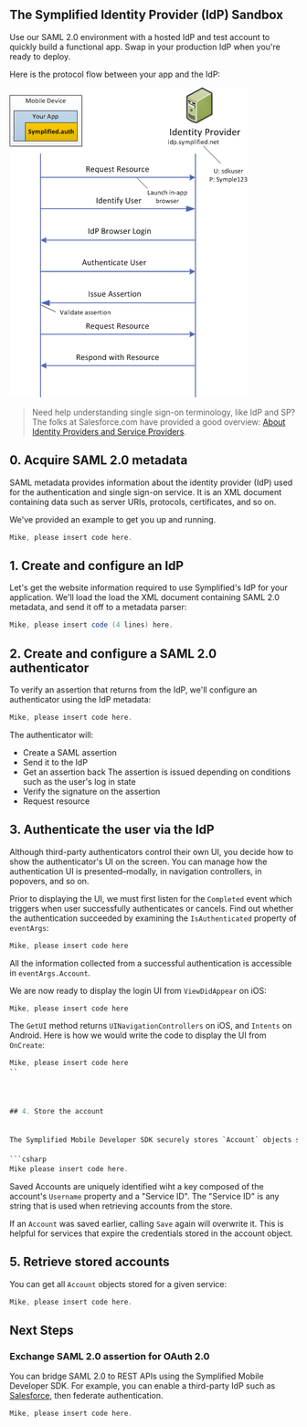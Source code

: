## The Symplified Identity Provider (IdP) Sandbox

Use our SAML 2.0 environment with a hosted IdP and test account to quickly build a functional app. Swap in your production IdP when you're ready to deploy.

Here is the protocol flow between your app and the IdP:

![Symplified Mobile Developer SDK Protocol Flow](./icons/01.png)

> Need help understanding single sign-on terminology, like IdP and SP? The folks at Salesforce.com have provided a good overview:  [About Identity Providers and Service Providers](http://login.salesforce.com/help/doc/en/identity_provider_about.htm).



## 0. Acquire SAML 2.0 metadata

SAML metadata provides information about the identity provider (IdP) used for the authentication and single sign-on service. It is an XML document containing data such as server URIs, protocols, certificates, and so on.

We've provided an example to get you up and running.

```csharp
Mike, please insert code here.
```


## 1. Create and configure an IdP

Let's get the website information required to use Symplified's IdP for your application. We'll load the  load the XML document containing SAML 2.0 metadata, and send it off to a metadata parser:

```csharp
Mike, please insert code (4 lines) here.
```

## 2. Create and configure a SAML 2.0 authenticator

To verify an assertion that returns from the IdP, we'll configure an authenticator using the IdP metadata:

```csharp
Mike, please insert code here.
```

The authenticator will:

* Create a SAML assertion
* Send it to the IdP
* Get an assertion back
  The assertion is issued depending on conditions such as the user's log in state
* Verify the signature on the assertion
* Request resource


## 3. Authenticate the user via the IdP


Although third-party authenticators control their own UI, you decide how to show the authenticator's UI on the screen. You can manage how the authentication UI is presented–modally, in navigation controllers, in popovers, and so on.

Prior to displaying the UI, we must first listen for the `Completed` event which triggers when user successfully authenticates or cancels. Find out whether the authentication succeeded by examining the `IsAuthenticated` property of `eventArgs`:


```csharp
Mike, please insert code here
```

All the information collected from a successful authentication is accessible in `eventArgs.Account`.

We are now ready to display the login UI from `ViewDidAppear` on iOS:

```csharp
Mike, please insert code here
```

The `GetUI` method returns `UINavigationControllers` on iOS, and `Intents` on Android. Here is how we would write the code to display the UI from `OnCreate`:

```csharp
Mike, please insert code here
``



## 4. Store the account


The Symplified Mobile Developer SDK securely stores `Account` objects so you don't always have to reauthenticate the user. The `AccountStore` class is in charge of storing `Account` information, supported by the [Keychain](https://developer.apple.com/library/ios/#documentation/security/Reference/keychainservices/Reference/reference.html) on iOS and a [KeyStore](http://developer.android.com/reference/java/security/KeyStore.html) on Android:

```csharp
Mike please insert code here.
```

Saved Accounts are uniquely identified wiht a key composed of the account's `Username` property and a "Service ID". The "Service ID" is any string that is used when retrieving accounts from the store.

If an `Account` was saved earlier, calling `Save` again will overwrite it. This is helpful for services that expire the credentials stored in the account object.


## 5. Retrieve stored accounts


You can get all `Account` objects stored for a given service:

```csharp
Mike, please insert code here.
```


## Next Steps

### Exchange SAML 2.0 assertion for OAuth 2.0

You can bridge SAML 2.0 to REST APIs using the Symplified Mobile Developer SDK. For example, you can enable a third-party IdP such as [Salesforce](http://login.salesforce.com/help/doc/en/identity_provider_about.htm), then  federate authentication.

```csharp
Mike, please insert code here.
```
